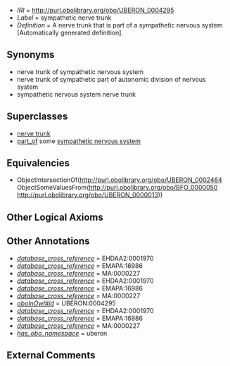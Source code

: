  * *IRI* = http://purl.obolibrary.org/obo/UBERON_0004295
 * *Label* = sympathetic nerve trunk
 * *Definition* = A nerve trunk that is part of a sympathetic nervous system [Automatically generated definition].

## Synonyms

 * nerve trunk of sympathetic nervous system
 * nerve trunk of sympathetic part of autonomic division of nervous system
 * sympathetic nervous system nerve trunk

## Superclasses

 * [nerve trunk](../../UBERON/64/UBERON_0002464.md)
 * [part_of](../../BFO/50/BFO_0000050.md) some [sympathetic nervous system](../../UBERON/13/UBERON_0000013.md)

## Equivalencies

 * ObjectIntersectionOf(<http://purl.obolibrary.org/obo/UBERON_0002464> ObjectSomeValuesFrom(<http://purl.obolibrary.org/obo/BFO_0000050> <http://purl.obolibrary.org/obo/UBERON_0000013>))

## Other Logical Axioms


## Other Annotations

 * *[database_cross_reference](../../ef/oboInOwl#hasDbXref.md)* = EHDAA2:0001970
 * *[database_cross_reference](../../ef/oboInOwl#hasDbXref.md)* = EMAPA:16986
 * *[database_cross_reference](../../ef/oboInOwl#hasDbXref.md)* = MA:0000227
 * *[database_cross_reference](../../ef/oboInOwl#hasDbXref.md)* = EHDAA2:0001970
 * *[database_cross_reference](../../ef/oboInOwl#hasDbXref.md)* = EMAPA:16986
 * *[database_cross_reference](../../ef/oboInOwl#hasDbXref.md)* = MA:0000227
 * *[oboInOwl#id](../../id/oboInOwl#id.md)* = UBERON:0004295
 * *[database_cross_reference](../../ef/oboInOwl#hasDbXref.md)* = EHDAA2:0001970
 * *[database_cross_reference](../../ef/oboInOwl#hasDbXref.md)* = EMAPA:16986
 * *[database_cross_reference](../../ef/oboInOwl#hasDbXref.md)* = MA:0000227
 * *[has_obo_namespace](../../ce/oboInOwl#hasOBONamespace.md)* = uberon

## External Comments

